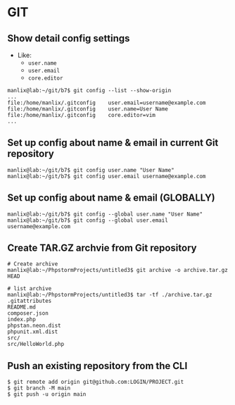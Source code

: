 # GIT

## Show detail config settings

* Like:
  * `user.name`
  * `user.email`
  * `core.editor`

```console
manlix@lab:~/git/b7$ git config --list --show-origin
...
file:/home/manlix/.gitconfig    user.email=username@example.com
file:/home/manlix/.gitconfig    user.name=User Name
file:/home/manlix/.gitconfig    core.editor=vim
...
```

## Set up config about name & email in current Git repository

```console
manlix@lab:~/git/b7$ git config user.name "User Name"
manlix@lab:~/git/b7$ git config user.email username@example.com
```

## Set up config about name & email (GLOBALLY)

```console
manlix@lab:~/git/b7$ git config --global user.name "User Name"
manlix@lab:~/git/b7$ git config --global user.email username@example.com
```


## Create TAR.GZ archvie from Git repository
```console
# Create archive
manlix@lab:~/PhpstormProjects/untitled3$ git archive -o archive.tar.gz HEAD

# list archive
manlix@lab:~/PhpstormProjects/untitled3$ tar -tf ./archive.tar.gz 
.gitattributes
README.md
composer.json
index.php
phpstan.neon.dist
phpunit.xml.dist
src/
src/HelloWorld.php
```

## Push an existing repository from the CLI
```console
$ git remote add origin git@github.com:LOGIN/PROJECT.git
$ git branch -M main
$ git push -u origin main
```
